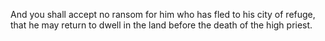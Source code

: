 And you shall accept no ransom for him who has fled to his city of refuge, that he may return to dwell in the land before the death of the high priest.
